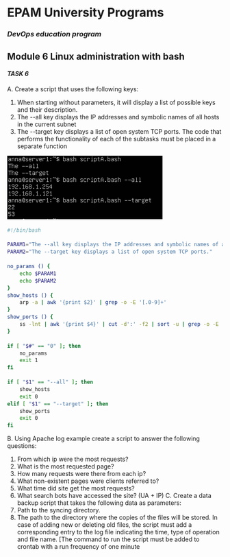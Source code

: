# EPAM University Programs
### _DevOps education program_
## Module 6  Linux administration with bash
#### _TASK 6_

A. Create a script that uses the following keys:
1. When starting without parameters, it will display a list of possible keys and their description. 
2. The --all key displays the IP addresses and symbolic names of all hosts in the current subnet 
3. The --target key displays a list of open system TCP ports.
The code that performs the functionality of each of the subtasks must be placed in a separate function

![6A.PNG](https://github.com/AnnaMushchynina/DevOps_online_Kyiv_2022Q1Q2/blob/main/m6/task6/images/6A.PNG)

```bash
#!/bin/bash

PARAM1="The --all key displays the IP addresses and symbolic names of all hosts in the current subnet."
PARAM2="The --target key displays a list of open system TCP ports."

no_params () {
    echo $PARAM1
    echo $PARAM2
}
show_hosts () {
    arp -a | awk '{print $2}' | grep -o -E '[.0-9]+'
}
show_ports () {
    ss -lnt | awk '{print $4}' | cut -d':' -f2 | sort -u | grep -o -E '[0-9]+'
}

if [ "$#" == "0" ]; then
    no_params
    exit 1
fi

if [ "$1" == "--all" ]; then
    show_hosts
    exit 0
elif [ "$1" == "--target" ]; then
    show_ports
    exit 0
fi
```

B. Using Apache log example create a script to answer the following questions:
1. From which ip were the most requests? 
2. What is the most requested page? 
3. How many requests were there from each ip? 
4. What non-existent pages were clients referred to? 
5. What time did site get the most requests? 
6. What search bots have accessed the site? (UA + IP)
C. Create a data backup script that takes the following data as parameters:
1. Path to the syncing directory.
2. The path to the directory where the copies of the files will be stored.
In case of adding new or deleting old files, the script must add a corresponding entry to the log file 
indicating the time, type of operation and file name. [The command to run the script must be added to 
crontab with a run frequency of one minute